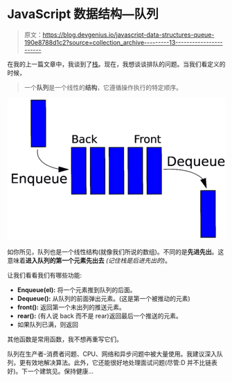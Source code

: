 # JavaScript 数据结构—队列

> 原文：<https://blog.devgenius.io/javascript-data-structures-queue-190e8788d1c2?source=collection_archive---------13----------------------->

在我的上一篇文章中，我谈到了[栈](https://medium.com/@utarit/javascript-data-structures-stack-e3a3977b92aa)。现在，我想谈谈排队的问题。当我们看定义的时候，

> 一个**队列**是一个线性的**结构**，它遵循操作执行的特定顺序。

![](img/399182513cd22cff6e24ed5c10fe0fa0.png)

如你所见，队列也是一个线性结构(就像我们所说的数组)。不同的是**先进先出**。这意味着**进入队列的第一个元素先出去** *(记住栈是后进先出的)*。

让我们看看我们有哪些功能:

*   **Enqueue(el):** 将一个元素推到队列的后面。
*   **Dequeue():** 从队列的前面弹出元素。(这是第一个被推动的元素)
*   **front():** 返回第一个未出列的推送元素。
*   **rear():** (有人说 back 而不是 rear)返回最后一个推送的元素。
*   如果队列已满，则返回

其他函数是常用函数，我不想再重写它们。

队列在生产者-消费者问题、CPU、网络和异步问题中被大量使用。我建议深入队列，更有效地解决算法。此外，它还能很好地处理面试问题(尽管:D 并不比链表好)。下一个建筑见。保持健康…